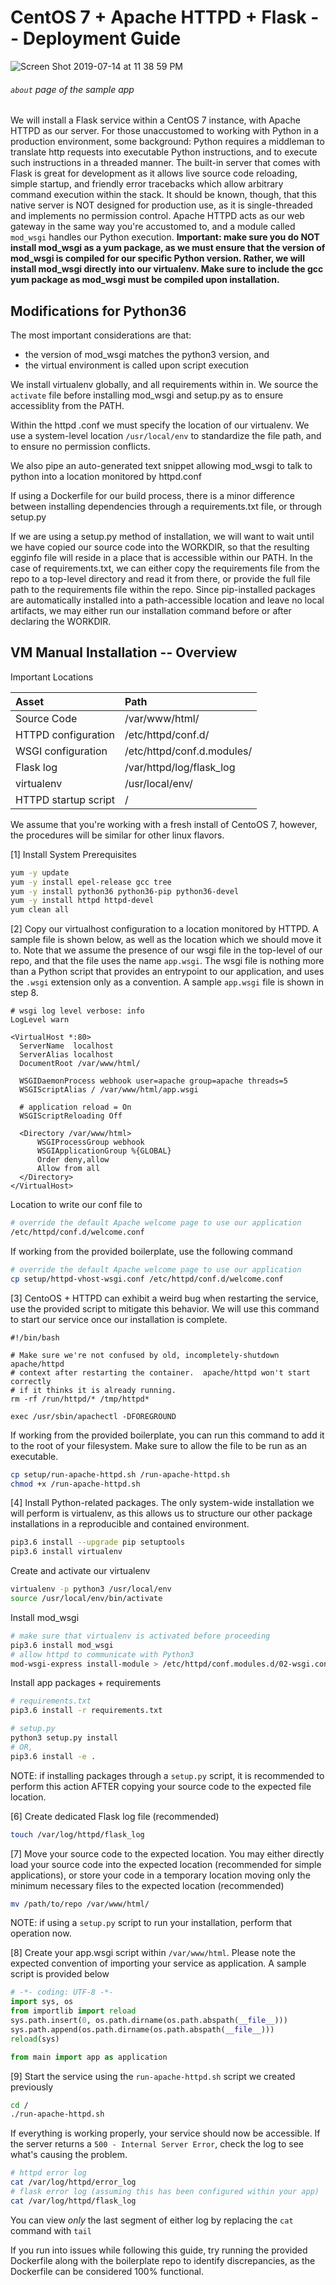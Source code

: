 # CentOS 7 + Apache HTTPD + Flask -- Deployment Guide

![Screen Shot 2019-07-14 at 11 38 59 PM](https://user-images.githubusercontent.com/46664545/61194622-ac6f7d80-a690-11e9-87df-f39e320ec291.png)

###### `about` page of the sample app

We will install a Flask service within a CentOS 7 instance, with Apache HTTPD as our server. For those unaccustomed to working with Python in a production environment, some background: Python requires a middleman to translate http requests into executable Python instructions, and to execute such instructions in a threaded manner. The built-in server that comes with Flask is great for development as it allows live source code reloading, simple startup, and friendly error tracebacks which allow arbitrary command execution within the stack. It should be known, though, that this native server is NOT designed for production use, as it is single-threaded and implements no permission control. Apache HTTPD acts as our web gateway in the same way you're accustomed to, and a module called `mod_wsgi` handles our Python execution. **Important: make sure you do NOT install mod_wsgi as a yum package, as we must ensure that the version of mod_wsgi is compiled for our specific Python version. Rather, we will install mod_wsgi directly into our virtualenv. Make sure to include the gcc yum package as mod_wsgi must be compiled upon installation.**

## Modifications for Python36

The most important considerations are that:
- the version of mod_wsgi matches the python3 version, and
- the virtual environment is called upon script execution

We install virtualenv globally, and all requirements within in.
We source the `activate` file before installing mod_wsgi and setup.py as to ensure accessiblity from the PATH.

Within the httpd .conf we must specify the location of our virtualenv. We use a system-level location `/usr/local/env` to standardize the file path, and to ensure no permission conflicts.

We also pipe an auto-generated text snippet allowing mod_wsgi to talk to python into a location monitored by httpd.conf

If using a Dockerfile for our build process, there is a minor difference between installing dependencies through a requirements.txt file, or through setup.py

If we are using a setup.py method of installation, we will want to wait until we have copied our source code into the WORKDIR,
so that the resulting egginfo file will reside in a place that is accessible within our PATH.
In the case of requirements.txt, we can either copy the requirements file from the repo to a top-level directory and read it from there, or provide the full file path to the requirements file within the repo. Since pip-installed packages are automatically installed into a path-accessible location and leave no local artifacts, we may either run our installation command before or after declaring the WORKDIR.

## VM Manual Installation -- Overview
Important Locations

| Asset    | Path    |
| :------------- | :------------- |
| Source Code       | /var/www/html/       |
| HTTPD configuration       | /etc/httpd/conf.d/       |
| WSGI configuration       | /etc/httpd/conf.d.modules/       |
| Flask log       | /var/httpd/log/flask_log       |
| virtualenv       | /usr/local/env/      |
| HTTPD startup script       | /      |


We assume that you're working with a fresh install of CentoOS 7, however, the procedures will be similar for other linux flavors.

[1] Install System Prerequisites
```bash
yum -y update
yum -y install epel-release gcc tree
yum -y install python36 python36-pip python36-devel
yum -y install httpd httpd-devel
yum clean all
```

[2] Copy our virtualhost configuration to a location monitored by HTTPD. A sample file is shown below, as well as the location which we should move it to. Note that we assume the presence of our wsgi file in the top-level of our repo, and that the file uses the name `app.wsgi`. The wsgi file is nothing more than a Python script that provides an entrypoint to our application, and uses the `.wsgi` extension only as a convention. A sample `app.wsgi` file is shown in step 8.
```
# wsgi log level verbose: info
LogLevel warn

<VirtualHost *:80>
  ServerName  localhost
  ServerAlias localhost
  DocumentRoot /var/www/html/

  WSGIDaemonProcess webhook user=apache group=apache threads=5
  WSGIScriptAlias / /var/www/html/app.wsgi

  # application reload = On
  WSGIScriptReloading Off

  <Directory /var/www/html>
      WSGIProcessGroup webhook
      WSGIApplicationGroup %{GLOBAL}
      Order deny,allow
      Allow from all
  </Directory>
</VirtualHost>
```
Location to write our conf file to
```bash
# override the default Apache welcome page to use our application
/etc/httpd/conf.d/welcome.conf
```
If working from the provided boilerplate, use the following command
```bash
# override the default Apache welcome page to use our application
cp setup/httpd-vhost-wsgi.conf /etc/httpd/conf.d/welcome.conf
```

[3] CentoOS + HTTPD can exhibit a weird bug when restarting the service, use the provided script to mitigate this behavior. We will use this command to start our service once our installation is complete.
```
#!/bin/bash

# Make sure we're not confused by old, incompletely-shutdown apache/httpd
# context after restarting the container.  apache/httpd won't start correctly
# if it thinks it is already running.
rm -rf /run/httpd/* /tmp/httpd*

exec /usr/sbin/apachectl -DFOREGROUND
```
If working from the provided boilerplate, you can run this command to add it to the root of your filesystem. Make sure to allow the file to be run as an executable.
```bash
cp setup/run-apache-httpd.sh /run-apache-httpd.sh
chmod +x /run-apache-httpd.sh
```

[4] Install Python-related packages. The only system-wide installation we will perform is virtualenv, as this allows us to structure our other package installations in a reproducible and contained environment.
```bash
pip3.6 install --upgrade pip setuptools
pip3.6 install virtualenv
```
Create and activate our virtualenv
```bash
virtualenv -p python3 /usr/local/env
source /usr/local/env/bin/activate
```

Install mod_wsgi
```bash
# make sure that virtualenv is activated before proceeding
pip3.6 install mod_wsgi
# allow httpd to communicate with Python3
mod-wsgi-express install-module > /etc/httpd/conf.modules.d/02-wsgi.conf
```

Install app packages + requirements
```bash
# requirements.txt
pip3.6 install -r requirements.txt

# setup.py
python3 setup.py install
# OR,
pip3.6 install -e .
```
NOTE: if installing packages through a `setup.py` script, it is recommended to perform this action AFTER copying your source code to the expected file location.

[6] Create dedicated Flask log file (recommended)
```bash
touch /var/log/httpd/flask_log
```

[7] Move your source code to the expected location. You may either directly load your source code into the expected location (recommended for simple applications), or store your code in a temporary location moving only the minimum necessary files to the expected location (recommended)
```bash
mv /path/to/repo /var/www/html/
```
NOTE: if using a `setup.py` script to run your installation, perform that operation now.

[8] Create your app.wsgi script within `/var/www/html`. Please note the expected convention of importing your service as application. A sample script is provided below
```python
# -*- coding: UTF-8 -*-
import sys, os
from importlib import reload
sys.path.insert(0, os.path.dirname(os.path.abspath(__file__)))
sys.path.append(os.path.dirname(os.path.abspath(__file__)))
reload(sys)

from main import app as application
```

[9] Start the service using the `run-apache-httpd.sh` script we created previously
```bash
cd /
./run-apache-httpd.sh
```

If everything is working properly, your service should now be accessible. If the server returns a `500 - Internal Server Error`, check the log to see what's causing the problem.
```bash
# httpd error log
cat /var/log/httpd/error_log
# flask error log (assuming this has been configured within your app)
cat /var/log/httpd/flask_log
```
You can view *only* the last segment of either log by replacing the `cat` command with `tail`

If you run into issues while following this guide, try running the provided Dockerfile along with the boilerplate repo to identify discrepancies, as the Dockerfile can be considered 100% functional.
<!--  -->
